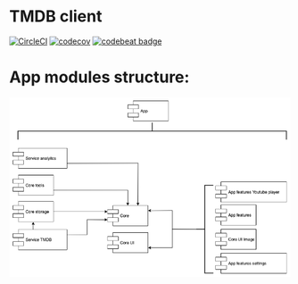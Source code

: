 # TMDB client

[![CircleCI](https://circleci.com/gh/ilya-rb/Tmdb-Client/tree/master.svg?style=svg)](https://circleci.com/gh/ilya-rb/Tmdb-Client/tree/master)
[![codecov](https://codecov.io/gh/ilya-rb/Tmdb-Client/branch/master/graph/badge.svg)](https://codecov.io/gh/ilya-rb/Tmdb-Client)
[![codebeat badge](https://codebeat.co/badges/0771fe58-3231-435b-bc9c-7bdd2d11a599)](https://codebeat.co/projects/github-com-ilya-rb-tmdb-client-master)

# App modules structure:

![App modules](https://github.com/ilya-rb/Tmdb-Client/blob/master/art/arc.png)
